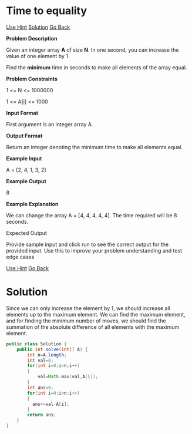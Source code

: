 #  Time to equality

[Use Hint](https://www.scaler.com/academy/mentee-dashboard/class/25455/homework/problems/9003/hints?navref=cl_pb_nv_tb)
[Solution](#Solution)
[Go Back](https://github.com/sahoog2/Preparation_Notes/blob/main/DSA/Array/2%20Problems.md)




**Problem Description**  

Given an integer array  **A**  of size  **N**. In one second, you can increase the value of one element by 1.  
  
Find the  **minimum**  time in seconds to make all elements of the array equal.

  
  
**Problem Constraints**  

1 <= N <= 1000000

1 <= A[i] <= 1000

  
  
**Input Format**  

First argument is an integer array A.

  
  
**Output Format**  

Return an integer denoting the minimum time to make all elements equal.

  
  
**Example Input**  

A = [2, 4, 1, 3, 2]

  
  
**Example Output**  

8

  
  
**Example Explanation**  

We can change the array A = [4, 4, 4, 4, 4]. The time required will be 8 seconds.

  
  

Expected Output

Provide sample input and click run to see the correct output for the provided input. Use this to improve your problem understanding and test edge cases

[Use Hint](https://www.scaler.com/academy/mentee-dashboard/class/25455/homework/problems/9003/hints?navref=cl_pb_nv_tb)
[Go Back](https://github.com/sahoog2/Preparation_Notes/blob/main/DSA/Array/2%20Problems.md)

# Solution

Since we can only increase the element by 1, we should increase all elements up to the maximum element.
We can find the maximum element, and for finding the minimum number of moves, we should find the summation of the absolute difference of all elements with the maximum element. 

```java
public class Solution {
    public int solve(int[] A) {
        int n=A.length;
        int val=0;
        for(int i=0;i<n;i++)
        {
            val=Math.max(val,A[i]);
        }
        int ans=0;
        for(int i=0;i<n;i++)
        {
          ans+=val-A[i];
        }
        return ans;
    }
}
```

